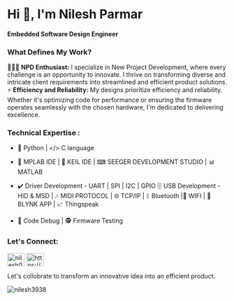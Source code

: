 <h1 align="left">Hi 👋, I'm Nilesh Parmar</h1>
<h4 align="left"> Embedded Software Design Engineer </h4>

<h3 align="left"> What Defines My Work? </h3>

👨🏻‍💻 **NPD Enthusiast:** I specialize in New Project Development, where every challenge is an opportunity to innovate. I thrive on transforming diverse and intricate client requirements 
    into streamlined and efficient product solutions.                                                                                                                                     
⚡ **Efficiency and Reliability:**  My designs prioritize efficiency and reliability. Whether it's optimizing code for performance or ensuring the firmware operates seamlessly with the chosen hardware, I'm dedicated to delivering excellence.

<h3 align="left"> Technical Expertise :</h3>

- 🐍 Python | </> C language 

- 🤖 MPLAB IDE | 👾 KEIL IDE | ⌨ SEEGER DEVELOPMENT STUDIO | 📊 MATLAB

- ✔️ Driver Development - UART | SPI | I2C | GPIO  🗄 USB Development - HID & MSD | 🎶 MIDI PROTOCOL | 🌐 TCP/IP | ᛒ Bluetooth |📶 WIFI | 💠 BLYNK APP | 📈 Thingspeak 

- 🐞 Code Debug | 🕵 Firmware Testing 

<h3 align="left"> Let's Connect: </h3>
<p align="left">
<a href="https://linkedin.com/in/nilesh0059" target="blank"><img align="center" src="https://raw.githubusercontent.com/rahuldkjain/github-profile-readme-generator/master/src/images/icons/Social/linked-in-alt.svg" alt="nilesh0059" height="30" width="40" /></a>
<a href="https://www.youtube.com/c/https://www.youtube.com/channel/uc1sa3de1b_h8bdjaihpcqea" target="blank"><img align="center" src="https://raw.githubusercontent.com/rahuldkjain/github-profile-readme-generator/master/src/images/icons/Social/youtube.svg" alt="https://www.youtube.com/channel/uc1sa3de1b_h8bdjaihpcqea" height="30" width="40" /></a>

Let's collobrate to transform an innovative idea into an efficient product.
</p>

<p><img align="center" src="https://github-readme-stats.vercel.app/api/top-langs?username=nilesh3938&show_icons=true&locale=en&layout=compact" alt="nilesh3938" /></p>
